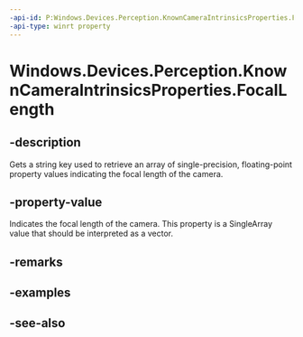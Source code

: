 ```yaml
---
-api-id: P:Windows.Devices.Perception.KnownCameraIntrinsicsProperties.FocalLength
-api-type: winrt property
---
```


<!-- Property syntax
public string FocalLength { get; }
-->

# Windows.Devices.Perception.KnownCameraIntrinsicsProperties.FocalLength

## -description
Gets a string key used to retrieve an array of single-precision, floating-point property values indicating the focal length of the camera.

## -property-value
Indicates the focal length of the camera. This property is a SingleArray value that should be interpreted as a vector.

## -remarks

## -examples

## -see-also
